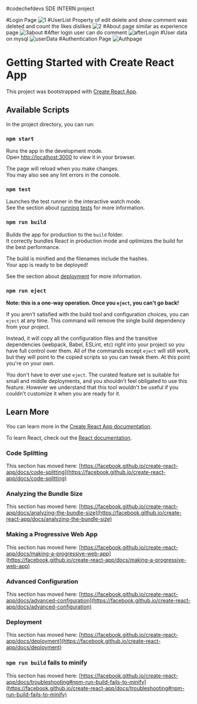 #codechefdevs SDE INTERN project

#Login Page
![1](https://github.com/paramveer-srmscetr/codechefdevs/assets/82169480/bc5fce30-43e4-410d-8556-abecde8e6a62)
#UserList Property of edit delete and show comment was deleted and count the likes dislikes
![2](https://github.com/paramveer-srmscetr/codechefdevs/assets/82169480/49435d5f-b610-4578-818b-ab036541d26e)
#About page similar as experience page
![3about](https://github.com/paramveer-srmscetr/codechefdevs/assets/82169480/51d4ce3e-74c6-4cd8-b959-4fa7950ade7a)
#After login user can do comment
![afterLogin](https://github.com/paramveer-srmscetr/codechefdevs/assets/82169480/e1a6125f-e8a1-4b95-8096-41f415e73599)
#User data on mysql
![userData](https://github.com/paramveer-srmscetr/codechefdevs/assets/82169480/b351cf84-87ce-4438-87c1-ec4094f88317)
#Authentication Page
![Authpage](https://github.com/paramveer-srmscetr/codechefdevs/assets/82169480/d404efc1-4940-4e43-9e53-aecb04da3dc2)


# Getting Started with Create React App

This project was bootstrapped with [Create React App](https://github.com/facebook/create-react-app).

## Available Scripts

In the project directory, you can run:

### `npm start`

Runs the app in the development mode.\
Open [http://localhost:3000](http://localhost:3000) to view it in your browser.

The page will reload when you make changes.\
You may also see any lint errors in the console.

### `npm test`

Launches the test runner in the interactive watch mode.\
See the section about [running tests](https://facebook.github.io/create-react-app/docs/running-tests) for more information.

### `npm run build`

Builds the app for production to the `build` folder.\
It correctly bundles React in production mode and optimizes the build for the best performance.

The build is minified and the filenames include the hashes.\
Your app is ready to be deployed!

See the section about [deployment](https://facebook.github.io/create-react-app/docs/deployment) for more information.

### `npm run eject`

**Note: this is a one-way operation. Once you `eject`, you can't go back!**

If you aren't satisfied with the build tool and configuration choices, you can `eject` at any time. This command will remove the single build dependency from your project.

Instead, it will copy all the configuration files and the transitive dependencies (webpack, Babel, ESLint, etc) right into your project so you have full control over them. All of the commands except `eject` will still work, but they will point to the copied scripts so you can tweak them. At this point you're on your own.

You don't have to ever use `eject`. The curated feature set is suitable for small and middle deployments, and you shouldn't feel obligated to use this feature. However we understand that this tool wouldn't be useful if you couldn't customize it when you are ready for it.

## Learn More

You can learn more in the [Create React App documentation](https://facebook.github.io/create-react-app/docs/getting-started).

To learn React, check out the [React documentation](https://reactjs.org/).

### Code Splitting

This section has moved here: [https://facebook.github.io/create-react-app/docs/code-splitting](https://facebook.github.io/create-react-app/docs/code-splitting)

### Analyzing the Bundle Size

This section has moved here: [https://facebook.github.io/create-react-app/docs/analyzing-the-bundle-size](https://facebook.github.io/create-react-app/docs/analyzing-the-bundle-size)

### Making a Progressive Web App

This section has moved here: [https://facebook.github.io/create-react-app/docs/making-a-progressive-web-app](https://facebook.github.io/create-react-app/docs/making-a-progressive-web-app)

### Advanced Configuration

This section has moved here: [https://facebook.github.io/create-react-app/docs/advanced-configuration](https://facebook.github.io/create-react-app/docs/advanced-configuration)

### Deployment

This section has moved here: [https://facebook.github.io/create-react-app/docs/deployment](https://facebook.github.io/create-react-app/docs/deployment)

### `npm run build` fails to minify

This section has moved here: [https://facebook.github.io/create-react-app/docs/troubleshooting#npm-run-build-fails-to-minify](https://facebook.github.io/create-react-app/docs/troubleshooting#npm-run-build-fails-to-minify)
